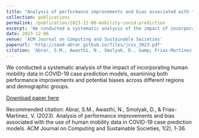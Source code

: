 ```yaml
---
title: "Analysis of performance improvements and bias associated with the use of human mobility data in covid-19 case prediction models"
collection: publications
permalink: /publication/2023-12-06-mobility-covid-prediction
excerpt: 'We conducted a systematic analysis of the impact of incorporating human mobility data in COVID-19 case prediction models, examining both performance improvements and potential biases across different regions and demographic groups.'
date: 2023-12-06
venue: 'ACM Journal on Computing and Sustainable Societies'
paperurl: 'http://saad-abrar.github.io/files/jcss_2023.pdf'
citation: 'Abrar, S.M., Awasthi, N., Smolyak, D., &amp; Frias-Martinez, V. (2023). Analysis of performance improvements and bias associated with the use of human mobility data in COVID-19 case prediction models. ACM Journal on Computing and Sustainable Societies, 1(2), 1-36.'
---
```

We conducted a systematic analysis of the impact of incorporating human mobility data in COVID-19 case prediction models, examining both performance improvements and potential biases across different regions and demographic groups.

[Download paper here](http://saad-abrar.github.io/files/jcss_2023.pdf)

Recommended citation: Abrar, S.M., Awasthi, N., Smolyak, D., & Frias-Martinez, V. (2023). Analysis of performance improvements and bias associated with the use of human mobility data in COVID-19 case prediction models. ACM Journal on Computing and Sustainable Societies, 1(2), 1-36.